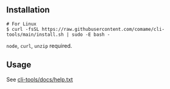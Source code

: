 ## Installation

```
# For Linux
$ curl -fsSL https://raw.githubusercontent.com/comame/cli-tools/main/install.sh | sudo -E bash -
```

`node`, `curl`, `unzip` required.

## Usage

See [cli-tools/docs/help.txt](cli-tools/docs/help.txt)
